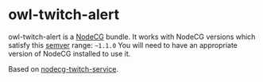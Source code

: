 # owl-twitch-alert
owl-twitch-alert is a [NodeCG](http://github.com/nodecg/nodecg) bundle. 
It works with NodeCG versions which satisfy this [semver](https://docs.npmjs.com/getting-started/semantic-versioning) range: `~1.1.0`
You will need to have an appropriate version of NodeCG installed to use it.

Based on [nodecg-twitch-service](https://github.com/Allar/nodecg-twitch-service).
